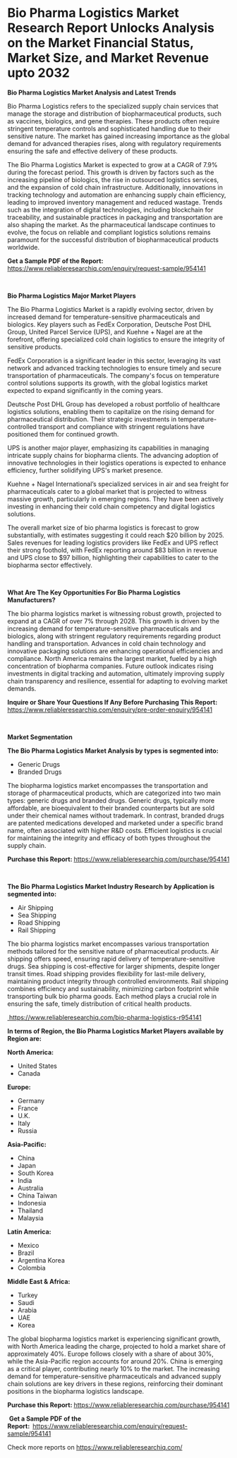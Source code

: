 <p><h1>Bio Pharma Logistics Market Research Report Unlocks Analysis on the Market Financial Status, Market Size, and Market Revenue upto 2032</h1></p><p><strong>Bio Pharma Logistics Market Analysis and Latest Trends</strong></p>
<p><p>Bio Pharma Logistics refers to the specialized supply chain services that manage the storage and distribution of biopharmaceutical products, such as vaccines, biologics, and gene therapies. These products often require stringent temperature controls and sophisticated handling due to their sensitive nature. The market has gained increasing importance as the global demand for advanced therapies rises, along with regulatory requirements ensuring the safe and effective delivery of these products.</p><p>The Bio Pharma Logistics Market is expected to grow at a CAGR of 7.9% during the forecast period. This growth is driven by factors such as the increasing pipeline of biologics, the rise in outsourced logistics services, and the expansion of cold chain infrastructure. Additionally, innovations in tracking technology and automation are enhancing supply chain efficiency, leading to improved inventory management and reduced wastage. Trends such as the integration of digital technologies, including blockchain for traceability, and sustainable practices in packaging and transportation are also shaping the market. As the pharmaceutical landscape continues to evolve, the focus on reliable and compliant logistics solutions remains paramount for the successful distribution of biopharmaceutical products worldwide.</p></p>
<p><strong>Get a Sample PDF of the Report:&nbsp;</strong> <a href="https://www.reliableresearchiq.com/enquiry/request-sample/954141?utm_campaign=2883&utm_medium=2&utm_source=Github&utm_content=ia&utm_term=07032025&utm_id=bio-pharma-logistics">https://www.reliableresearchiq.com/enquiry/request-sample/954141</a></p>
<p>&nbsp;</p>
<p><strong>Bio Pharma Logistics Major Market Players</strong></p>
<p><p>The Bio Pharma Logistics Market is a rapidly evolving sector, driven by increased demand for temperature-sensitive pharmaceuticals and biologics. Key players such as FedEx Corporation, Deutsche Post DHL Group, United Parcel Service (UPS), and Kuehne + Nagel are at the forefront, offering specialized cold chain logistics to ensure the integrity of sensitive products.</p><p>FedEx Corporation is a significant leader in this sector, leveraging its vast network and advanced tracking technologies to ensure timely and secure transportation of pharmaceuticals. The company's focus on temperature control solutions supports its growth, with the global logistics market expected to expand significantly in the coming years.</p><p>Deutsche Post DHL Group has developed a robust portfolio of healthcare logistics solutions, enabling them to capitalize on the rising demand for pharmaceutical distribution. Their strategic investments in temperature-controlled transport and compliance with stringent regulations have positioned them for continued growth.</p><p>UPS is another major player, emphasizing its capabilities in managing intricate supply chains for biopharma clients. The advancing adoption of innovative technologies in their logistics operations is expected to enhance efficiency, further solidifying UPS's market presence.</p><p>Kuehne + Nagel International’s specialized services in air and sea freight for pharmaceuticals cater to a global market that is projected to witness massive growth, particularly in emerging regions. They have been actively investing in enhancing their cold chain competency and digital logistics solutions.</p><p>The overall market size of bio pharma logistics is forecast to grow substantially, with estimates suggesting it could reach $20 billion by 2025. Sales revenues for leading logistics providers like FedEx and UPS reflect their strong foothold, with FedEx reporting around $83 billion in revenue and UPS close to $97 billion, highlighting their capabilities to cater to the biopharma sector effectively.</p></p>
<p>&nbsp;</p>
<p><strong>What Are The Key Opportunities For Bio Pharma Logistics Manufacturers?</strong></p>
<p><p>The bio pharma logistics market is witnessing robust growth, projected to expand at a CAGR of over 7% through 2028. This growth is driven by the increasing demand for temperature-sensitive pharmaceuticals and biologics, along with stringent regulatory requirements regarding product handling and transportation. Advances in cold chain technology and innovative packaging solutions are enhancing operational efficiencies and compliance. North America remains the largest market, fueled by a high concentration of biopharma companies. Future outlook indicates rising investments in digital tracking and automation, ultimately improving supply chain transparency and resilience, essential for adapting to evolving market demands.</p></p>
<p><strong>Inquire or Share Your Questions If Any Before Purchasing This Report:</strong> <a href="https://www.reliableresearchiq.com/enquiry/pre-order-enquiry/954141?utm_campaign=2883&utm_medium=2&utm_source=Github&utm_content=ia&utm_term=07032025&utm_id=bio-pharma-logistics">https://www.reliableresearchiq.com/enquiry/pre-order-enquiry/954141</a></p>
<p>&nbsp;</p>
<p><strong>Market Segmentation</strong></p>
<p><strong>The Bio Pharma Logistics Market Analysis by types is segmented into:</strong></p>
<p><ul><li>Generic Drugs</li><li>Branded Drugs</li></ul></p>
<p><p>The biopharma logistics market encompasses the transportation and storage of pharmaceutical products, which are categorized into two main types: generic drugs and branded drugs. Generic drugs, typically more affordable, are bioequivalent to their branded counterparts but are sold under their chemical names without trademark. In contrast, branded drugs are patented medications developed and marketed under a specific brand name, often associated with higher R&D costs. Efficient logistics is crucial for maintaining the integrity and efficacy of both types throughout the supply chain.</p></p>
<p><strong>Purchase this Report:&nbsp;</strong><a href="https://www.reliableresearchiq.com/purchase/954141?utm_campaign=2883&utm_medium=2&utm_source=Github&utm_content=ia&utm_term=07032025&utm_id=bio-pharma-logistics">https://www.reliableresearchiq.com/purchase/954141</a></p>
<p>&nbsp;</p>
<p><strong>The Bio Pharma Logistics Market Industry Research by Application is segmented into:</strong></p>
<p><ul><li>Air Shipping</li><li>Sea Shipping</li><li>Road Shipping</li><li>Rail Shipping</li></ul></p>
<p><p>The bio pharma logistics market encompasses various transportation methods tailored for the sensitive nature of pharmaceutical products. Air shipping offers speed, ensuring rapid delivery of temperature-sensitive drugs. Sea shipping is cost-effective for larger shipments, despite longer transit times. Road shipping provides flexibility for last-mile delivery, maintaining product integrity through controlled environments. Rail shipping combines efficiency and sustainability, minimizing carbon footprint while transporting bulk bio pharma goods. Each method plays a crucial role in ensuring the safe, timely distribution of critical health products.</p></p>
<p><a href="https://www.reliableresearchiq.com/bio-pharma-logistics-r954141?utm_campaign=2883&utm_medium=2&utm_source=Github&utm_content=ia&utm_term=07032025&utm_id=bio-pharma-logistics">&nbsp;https://www.reliableresearchiq.com/bio-pharma-logistics-r954141</a></p>
<p><strong>In terms of Region, the Bio Pharma Logistics Market Players available by Region are:</strong></p>
<p>
    <p> <strong> North America: </strong>
        <ul>
            <li>United States</li>
            <li>Canada</li>
        </ul>
        </p> 
    <p> <strong> Europe: </strong>
        <ul>
            <li>Germany</li>
            <li>France</li>
            <li>U.K.</li>
            <li>Italy</li>
            <li>Russia</li>
        </ul>
        </p> 
    <p> <strong> Asia-Pacific: </strong>
        <ul>
            <li>China</li>
            <li>Japan</li>
            <li>South Korea</li>
            <li>India</li>
            <li>Australia</li>
            <li>China Taiwan</li>
            <li>Indonesia</li>
            <li>Thailand</li>
            <li>Malaysia</li>
        </ul>
        </p> 
    <p> <strong> Latin America: </strong>
        <ul>
            <li>Mexico</li>
            <li>Brazil</li>
            <li>Argentina Korea</li>
            <li>Colombia</li>
        </ul>
        </p> 
    <p> <strong> Middle East & Africa: </strong>
        <ul>
            <li>Turkey</li>
            <li>Saudi</li>
            <li>Arabia</li>
            <li>UAE</li>
            <li>Korea</li>
        </ul>
    </p>
    </p>
<p><p>The global biopharma logistics market is experiencing significant growth, with North America leading the charge, projected to hold a market share of approximately 40%. Europe follows closely with a share of about 30%, while the Asia-Pacific region accounts for around 20%. China is emerging as a critical player, contributing nearly 10% to the market. The increasing demand for temperature-sensitive pharmaceuticals and advanced supply chain solutions are key drivers in these regions, reinforcing their dominant positions in the biopharma logistics landscape.</p></p>
<p><strong>Purchase this Report: </strong><a href="https://www.reliableresearchiq.com/purchase/954141?utm_campaign=2883&utm_medium=2&utm_source=Github&utm_content=ia&utm_term=07032025&utm_id=bio-pharma-logistics">https://www.reliableresearchiq.com/purchase/954141</a></p>
<p>&nbsp;<strong>Get a Sample PDF of the Report:&nbsp;&nbsp;</strong><a href="https://www.reliableresearchiq.com/enquiry/request-sample/954141?utm_campaign=2883&utm_medium=2&utm_source=Github&utm_content=ia&utm_term=07032025&utm_id=bio-pharma-logistics">https://www.reliableresearchiq.com/enquiry/request-sample/954141</a></p>
<p><strong></strong></p>
<p>Check more reports on <a href="https://www.reliableresearchiq.com/?utm_campaign=2883&utm_medium=2&utm_source=Github&utm_content=ia&utm_term=07032025&utm_id=bio-pharma-logistics">https://www.reliableresearchiq.com/</a></p>